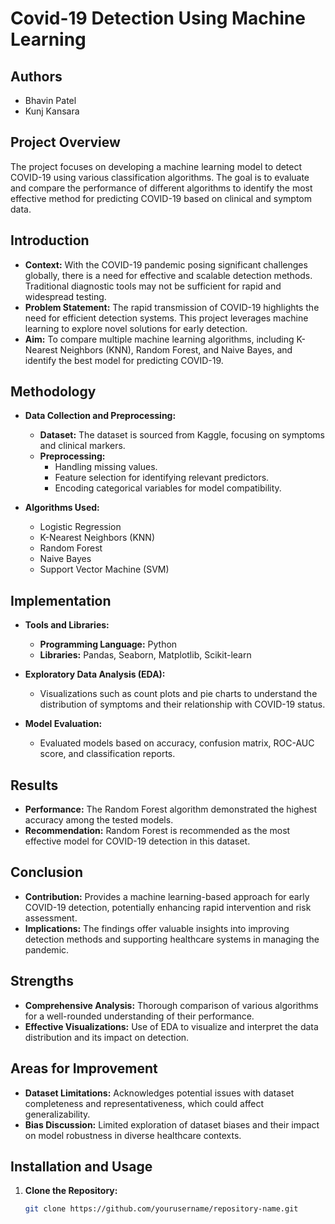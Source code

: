 # Covid-19 Detection Using Machine Learning

## Authors
- Bhavin Patel
- Kunj Kansara

## Project Overview

The project focuses on developing a machine learning model to detect COVID-19 using various classification algorithms. The goal is to evaluate and compare the performance of different algorithms to identify the most effective method for predicting COVID-19 based on clinical and symptom data.

## Introduction

- **Context:** With the COVID-19 pandemic posing significant challenges globally, there is a need for effective and scalable detection methods. Traditional diagnostic tools may not be sufficient for rapid and widespread testing.
- **Problem Statement:** The rapid transmission of COVID-19 highlights the need for efficient detection systems. This project leverages machine learning to explore novel solutions for early detection.
- **Aim:** To compare multiple machine learning algorithms, including K-Nearest Neighbors (KNN), Random Forest, and Naive Bayes, and identify the best model for predicting COVID-19.

## Methodology

- **Data Collection and Preprocessing:**
  - **Dataset:** The dataset is sourced from Kaggle, focusing on symptoms and clinical markers.
  - **Preprocessing:**
    - Handling missing values.
    - Feature selection for identifying relevant predictors.
    - Encoding categorical variables for model compatibility.

- **Algorithms Used:**
  - Logistic Regression
  - K-Nearest Neighbors (KNN)
  - Random Forest
  - Naive Bayes
  - Support Vector Machine (SVM)

## Implementation

- **Tools and Libraries:**
  - **Programming Language:** Python
  - **Libraries:** Pandas, Seaborn, Matplotlib, Scikit-learn

- **Exploratory Data Analysis (EDA):**
  - Visualizations such as count plots and pie charts to understand the distribution of symptoms and their relationship with COVID-19 status.

- **Model Evaluation:**
  - Evaluated models based on accuracy, confusion matrix, ROC-AUC score, and classification reports.

## Results

- **Performance:** The Random Forest algorithm demonstrated the highest accuracy among the tested models.
- **Recommendation:** Random Forest is recommended as the most effective model for COVID-19 detection in this dataset.

## Conclusion

- **Contribution:** Provides a machine learning-based approach for early COVID-19 detection, potentially enhancing rapid intervention and risk assessment.
- **Implications:** The findings offer valuable insights into improving detection methods and supporting healthcare systems in managing the pandemic.

## Strengths

- **Comprehensive Analysis:** Thorough comparison of various algorithms for a well-rounded understanding of their performance.
- **Effective Visualizations:** Use of EDA to visualize and interpret the data distribution and its impact on detection.

## Areas for Improvement

- **Dataset Limitations:** Acknowledges potential issues with dataset completeness and representativeness, which could affect generalizability.
- **Bias Discussion:** Limited exploration of dataset biases and their impact on model robustness in diverse healthcare contexts.

## Installation and Usage

1. **Clone the Repository:**
   ```bash
   git clone https://github.com/yourusername/repository-name.git
